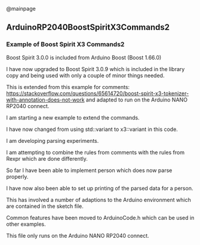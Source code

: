 @mainpage

## ArduinoRP2040BoostSpiritX3Commands2

### Example of Boost Spirit X3 Commands2

Boost Spirit 3.0.0 is included from Arduino Boost (Boost 1.66.0)

I have now upgraded to Boost Spirit 3.0.9 which is included in the library copy and being used with only a couple of minor things needed.

This is extended from this example for comments:
https://stackoverflow.com/questions/65614720/boost-spirit-x3-tokenizer-with-annotation-does-not-work
and adapted to run on the Arduino NANO RP2040 connect.

I am starting a new example to extend the commands.

I have now changed from using std::variant to x3::variant in this code.

I am developing parsing experiments.

I am attempting to combine the rules from comments with the rules from Rexpr which are done differently.

So far I have been able to implement person which does now parse properly.

I have now also been able to set up printing of the parsed data for a person.

This has involved a number of adaptions to the Arduino environment which are contained in the sketch file.

Common features have been moved to ArduinoCode.h which can be used in other examples.

This file only runs on the Arduino NANO RP2040 connect.
